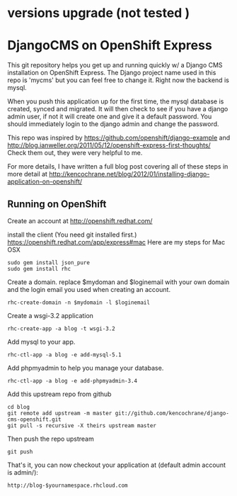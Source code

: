
versions upgrade (not tested )
==============================
DjangoCMS on OpenShift Express
==============================

This git repository helps you get up and running quickly w/ a Django CMS installation
on OpenShift Express.  The Django project name used in this repo is 'mycms'
but you can feel free to change it.  Right now the backend is mysql. 

When you push this application up for the first time, the mysql database is
created, synced and migrated. It will then check to see if you have a django admin
user, if not it will create one and give it a default password. You should immediately
login to the django admin and change the password.

This repo was inspired by https://github.com/openshift/django-example and http://blog.ianweller.org/2011/05/12/openshift-express-first-thoughts/ Check them out, they were very helpful to me.

For more details, I have written a full blog post covering all of these steps in more detail at http://kencochrane.net/blog/2012/01/installing-django-application-on-openshift/

Running on OpenShift
----------------------------

Create an account at http://openshift.redhat.com/

install the client  (You need git installed first.) https://openshift.redhat.com/app/express#mac
Here are my steps for Mac OSX

    sudo gem install json_pure
    sudo gem install rhc

Create a domain. replace $mydoman and $loginemail with your own domain and the login email you used when creating an account.

    rhc-create-domain -n $mydomain -l $loginemail

Create a wsgi-3.2 application

    rhc-create-app -a blog -t wsgi-3.2

Add mysql to your app.

    rhc-ctl-app -a blog -e add-mysql-5.1
    
Add phpmyadmin to help you manage your database.

    rhc-ctl-app -a blog -e add-phpmyadmin-3.4

Add this upstream repo from github

    cd blog
    git remote add upstream -m master git://github.com/kencochrane/django-cms-openshift.git
    git pull -s recursive -X theirs upstream master

Then push the repo upstream

    git push

That's it, you can now checkout your application at (default admin account is admin/<password given at deploy time>):

    http://blog-$yournamespace.rhcloud.com

